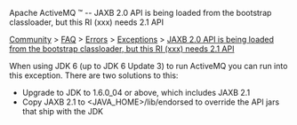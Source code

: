 Apache ActiveMQ ™ -- JAXB 2.0 API is being loaded from the bootstrap classloader, but this RI (xxx) needs 2.1 API 

[Community](community.html) > [FAQ](faq.html) > [Errors](errors.html) > [Exceptions](exceptions.html) > [JAXB 2.0 API is being loaded from the bootstrap classloader, but this RI (xxx) needs 2.1 API](jaxb-20-api-is-being-loaded-from-the-bootstrap-classloader-but-this-ri-xxx-needs-21-api.html)


When using JDK 6 (up to JDK 6 Update 3) to run ActiveMQ you can run into this exception. There are two solutions to this:

*   Upgrade to JDK to 1.6.0_04 or above, which includes JAXB 2.1
*   Copy JAXB 2.1 to <JAVA_HOME>/lib/endorsed to override the API jars that ship with the JDK

